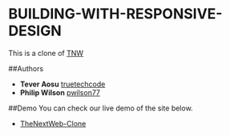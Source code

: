 # BUILDING-WITH-RESPONSIVE-DESIGN
This is a clone of [TNW](https://thenextweb.com/)

##Authors
- **Tever Aosu** [truetechcode](https://github.com/truetechcode)
- **Philip Wilson** [pwilson77](https://github.com/pwilson77)

##Demo
You can check our live demo of the site below.
- [TheNextWeb-Clone](https://github.com/pwilson77/BUILDING-WITH-RESPONSIVE-DESIGN)
